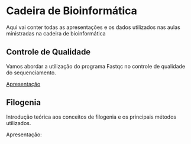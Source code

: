 # Cadeira de Bioinformática

Aqui vai conter todas as apresentações e os dados utilizados nas aulas ministradas na cadeira de bioinformática

## Controle de Qualidade

Vamos abordar a utilização do programa Fastqc no controle de qualidade do sequenciamento.

[Apresentação](https://www.canva.com/design/DAFoW-V2FgM/nzr7ww5Edru5NvEWfw7kMg/view?utm_content=DAFoW-V2FgM&utm_campaign=designshare&utm_medium=link&utm_source=publishsharelink)

## Filogenia

Introdução teórica aos conceitos de filogenia e os principais métodos utilizados.

Apresentação: 
